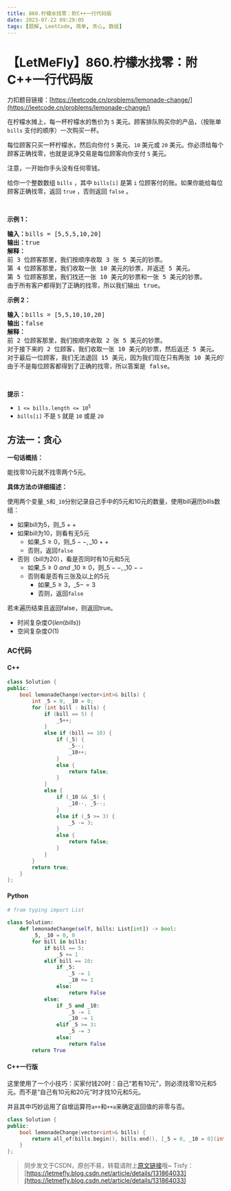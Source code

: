 ```yaml
---
title: 860.柠檬水找零：附C++一行代码版
date: 2023-07-22 09:29:05
tags: [题解, LeetCode, 简单, 贪心, 数组]
---
```


# 【LetMeFly】860.柠檬水找零：附C++一行代码版

力扣题目链接：[https://leetcode.cn/problems/lemonade-change/](https://leetcode.cn/problems/lemonade-change/)

<p>在柠檬水摊上，每一杯柠檬水的售价为&nbsp;<code>5</code>&nbsp;美元。顾客排队购买你的产品，（按账单 <code>bills</code> 支付的顺序）一次购买一杯。</p>

<p>每位顾客只买一杯柠檬水，然后向你付 <code>5</code> 美元、<code>10</code> 美元或 <code>20</code> 美元。你必须给每个顾客正确找零，也就是说净交易是每位顾客向你支付 <code>5</code> 美元。</p>

<p>注意，一开始你手头没有任何零钱。</p>

<p>给你一个整数数组 <code>bills</code> ，其中 <code>bills[i]</code> 是第 <code>i</code> 位顾客付的账。如果你能给每位顾客正确找零，返回&nbsp;<code>true</code>&nbsp;，否则返回 <code>false</code>&nbsp;。</p>

<p>&nbsp;</p>

<p><strong>示例 1：</strong></p>

<pre>
<strong>输入：</strong>bills = [5,5,5,10,20]
<strong>输出：</strong>true
<strong>解释：
</strong>前 3 位顾客那里，我们按顺序收取 3 张 5 美元的钞票。
第 4 位顾客那里，我们收取一张 10 美元的钞票，并返还 5 美元。
第 5 位顾客那里，我们找还一张 10 美元的钞票和一张 5 美元的钞票。
由于所有客户都得到了正确的找零，所以我们输出 true。
</pre>

<p><strong>示例 2：</strong></p>

<pre>
<strong>输入：</strong>bills = [5,5,10,10,20]
<strong>输出：</strong>false
<strong>解释：</strong>
前 2 位顾客那里，我们按顺序收取 2 张 5 美元的钞票。
对于接下来的 2 位顾客，我们收取一张 10 美元的钞票，然后返还 5 美元。
对于最后一位顾客，我们无法退回 15 美元，因为我们现在只有两张 10 美元的钞票。
由于不是每位顾客都得到了正确的找零，所以答案是 false。
</pre>

<p>&nbsp;</p>

<p><strong>提示：</strong></p>

<ul>
	<li><code>1 &lt;= bills.length &lt;= 10<sup>5</sup></code></li>
	<li><code>bills[i]</code>&nbsp;不是&nbsp;<code>5</code>&nbsp;就是&nbsp;<code>10</code>&nbsp;或是&nbsp;<code>20</code>&nbsp;</li>
</ul>


    
## 方法一：贪心

**一句话概括：**

能找零10元就不找零两个5元。

**具体方法の详细描述：**

使用两个变量```_5```和```_10```分别记录自己手中的5元和10元的数量，使用bill遍历bills数组：

+ 如果bill为5，则$\_5++$
+ 如果bill为10，则看有无5元
   + 如果$\_5 \geq 0$，则$\_5--, \_10++$
   + 否则，返回```false```
+ 否则（bill为20），看是否同时有10元和5元
   + 如果$\_5 \geq 0\ and\ \_10 \geq 0$，则$\_5--, \_10--$
   + 否则看是否有三张及以上的5元
      + 如果$\_5 \geq 3$，$\_5 -= 3$
	  + 否则，返回```false```

若未遍历结束且返回false，则返回true。

+ 时间复杂度$O(len(bills))$
+ 空间复杂度$O(1)$

### AC代码

#### C++

```cpp
class Solution {
public:
    bool lemonadeChange(vector<int>& bills) {
        int _5 = 0, _10 = 0;
        for (int bill : bills) {
            if (bill == 5) {
                _5++;
            }
            else if (bill == 10) {
                if (_5) {
                    _5--;
                    _10++;
                }
                else {
                    return false;
                }
            }
            else {
                if (_10 && _5) {
                    _10--, _5--;
                }
                else if (_5 >= 3) {
                    _5 -= 3;
                }
                else {
                    return false;
                }
            }
        }
        return true;
    }
};
```

#### Python

```python
# from typing import List

class Solution:
    def lemonadeChange(self, bills: List[int]) -> bool:
        _5, _10 = 0, 0
        for bill in bills:
            if bill == 5:
                _5 += 1
            elif bill == 10:
                if _5:
                    _5 -= 1
                    _10 += 1
                else:
                    return False
            else:
                if _5 and _10:
                    _5 -= 1
                    _10 -= 1
                elif _5 >= 3:
                    _5 -= 3
                else:
                    return False
        return True
```

#### C++一行版

这里使用了一个小技巧：买家付钱20时：自己“若有10元”，则必须找零10元和5元。而不是“自己有10元和20元”时才找10元和5元。

并且其中巧妙运用了自增运算符```a++```和```++a```来确定返回值的非零与否。

```cpp
class Solution {
public:
    bool lemonadeChange(vector<int>& bills) {
        return all_of(bills.begin(), bills.end(), [_5 = 0, _10 = 0](int bill)mutable {return bill == 5 ? ++_5 : bill == 10 ? (_5-- && ++_10) : _10 ? (_10-- && _5--) : ((_5 -= 3) >= 0);});
    }
};
```

> 同步发文于CSDN，原创不易，转载请附上[原文链接](https://blog.tisfy.eu.org/2023/07/22/LeetCode%200860.%E6%9F%A0%E6%AA%AC%E6%B0%B4%E6%89%BE%E9%9B%B6/)哦~
> Tisfy：[https://letmefly.blog.csdn.net/article/details/131864033](https://letmefly.blog.csdn.net/article/details/131864033)
